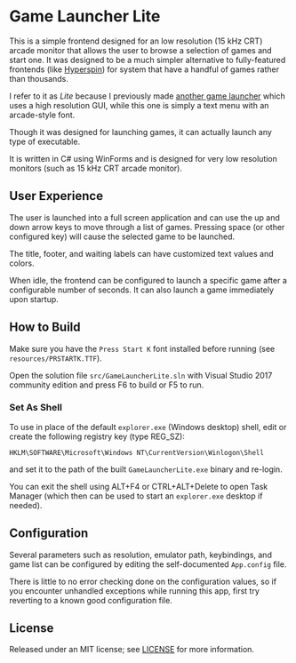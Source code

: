Game Launcher Lite
=============

This is a simple frontend designed for an low resolution (15 kHz CRT) arcade monitor that allows the user to browse a selection of games and start one. It was designed to be a much simpler alternative to fully-featured frontends (like [Hyperspin](http://www.hyperspin-fe.com/)) for system that have a handful of games rather than thousands.

I refer to it as _Lite_ because I previously made [another game launcher](https://github.com/Justin-Credible/Game-Launcher) which uses a high resolution GUI, while this one is simply a text menu with an arcade-style font.

Though it was designed for launching games, it can actually launch any type of executable.

It is written in C# using WinForms and is designed for very low resolution monitors (such as 15 kHz CRT arcade monitor).

## User Experience

The user is launched into a full screen application and can use the up and down arrow keys to move through a list of games. Pressing space (or other configured key) will cause the selected game to be launched.

The title, footer, and waiting labels can have customized text values and colors.

When idle, the frontend can be configured to launch a specific game after a configurable number of seconds. It can also launch a game immediately upon startup.

## How to Build

Make sure you have the `Press Start K` font installed before running (see `resources/PRSTARTK.TTF`).

Open the solution file `src/GameLauncherLite.sln` with Visual Studio 2017 community edition and press F6 to build or F5 to run.

### Set As Shell

To use in place of the default `explorer.exe` (Windows desktop) shell, edit or create the following registry key (type REG_SZ):

```
HKLM\SOFTWARE\Microsoft\Windows NT\CurrentVersion\Winlogon\Shell
```

and set it to the path of the built `GameLauncherLite.exe` binary and re-login.

You can exit the shell using ALT+F4 or CTRL+ALT+Delete to open Task Manager (which then can be used to start an `explorer.exe` desktop if needed).

## Configuration

Several parameters such as resolution, emulator path, keybindings, and game list can be configured by editing the self-documented `App.config` file.

There is little to no error checking done on the configuration values, so if you encounter unhandled exceptions while running this app, first try reverting to a known good configuration file.

## License

Released under an MIT license; see [LICENSE](https://github.com/Justin-Credible/game-launcher-lite/blob/master/LICENSE) for more information.
